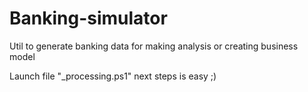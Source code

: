 # Banking-simulator
Util to generate banking data for making analysis or creating business model

Launch file "_processing.ps1" next steps is easy ;)
